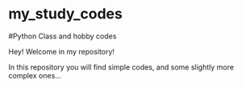 # my_study_codes
#Python
Class and hobby codes 

Hey! Welcome in my repository!

In this repository you will find simple codes, and some slightly more complex ones...

